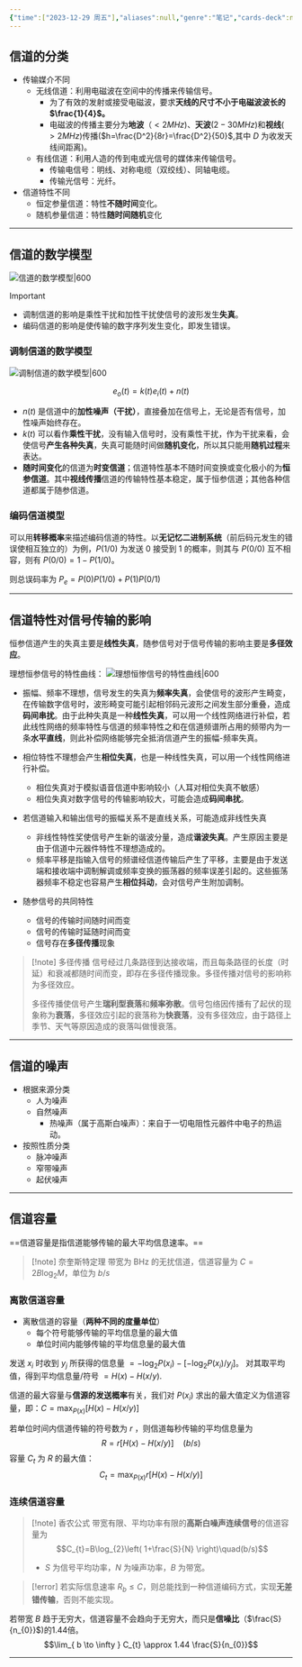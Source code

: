```yaml
---
{"time":["2023-12-29 周五"],"aliases":null,"genre":"笔记","cards-deck":null,"tags":["考研/专业课"],"key":"课程","dg-publish":true,"permalink":"/3 项目/考研/信道/","dgPassFrontmatter":true,"noteIcon":"","created":"2023-12-29T02:24:14.110+08:00","updated":"2023-12-29T21:39:04.000+08:00"}
---
```


## 信道的分类

- 传输媒介不同
	- 无线信道：利用电磁波在空间中的传播来传输信号。
		- 为了有效的发射或接受电磁波，要求**天线的尺寸不小于电磁波波长的 $\frac{1}{4}$。**
		- 电磁波的传播主要分为**地波**（$\lt 2MHz$)、**天波**($2-30MHz$)和**视线**($>2MHz$)传播($h=\frac{D^2}{8r}=\frac{D^2}{50}$,其中 $D$ 为收发天线间距离)。
	- 有线信道：利用人造的传到电或光信号的媒体来传输信号。
		- 传输电信号：明线、对称电缆（双绞线）、同轴电缆。
		- 传输光信号：光纤。
- 信道特性不同
	- 恒定参量信道：特性**不随时间**变化。
	- 随机参量信道：特性**随时间随机**变化

---

## 信道的数学模型

![信道的数学模型|600](https://yuluoxianduan-1315229309.cos.ap-shanghai.myqcloud.com/E:/obsidian/202312290241209.png)

>[!important] 
>- 调制信道的影响是乘性干扰和加性干扰使信号的波形发生**失真**。
>- 编码信道的影响是使传输的数字序列发生变化，即发生错误。


### 调制信道的数学模型

![调制信道的数学模型|600](https://yuluoxianduan-1315229309.cos.ap-shanghai.myqcloud.com/E:/obsidian/202312290244473.png)

$$e_{o}(t)=k(t)e_{i}(t)+n(t)$$

- $n(t)$ 是信道中的**加性噪声（干扰）**，直接叠加在信号上，无论是否有信号，加性噪声始终存在。
- $k(t)$ 可以看作**乘性干扰**，没有输入信号时，没有乘性干扰，作为干扰来看，会使信号**产生各种失真**，失真可能随时间做**随机变化**，所以其只能用**随机过程**来表达。
- **随时间变化**的信道为**时变信道**；信道特性基本不随时间变换或变化极小的为**恒参信道**。其中**视线传播**信道的传输特性基本稳定，属于恒参信道；其他各种信道都属于随参信道。

### 编码信道模型

可以用**转移概率**来描述编码信道的特性。以**无记忆二进制系统**（前后码元发生的错误使相互独立的）为例，$P(1/0)$ 为发送 0 接受到 1 的概率，则其与 $P(0/0)$ 互不相容，则有 $P(0/0)=1-P(1/0)$。

则总误码率为 $P_{e}=P(0)P(1/0)+P(1)P(0/1)$

---

## 信道特性对信号传输的影响

恒参信道产生的失真主要是**线性失真**，随参信号对于信号传输的影响主要是**多径效应**。

理想恒参信号的特性曲线：
![理想恒惨信号的特性曲线|600](https://yuluoxianduan-1315229309.cos.ap-shanghai.myqcloud.com/E:/obsidian/202312290318440.jpg)

- 振幅、频率不理想，信号发生的失真为**频率失真**，会使信号的波形产生畸变，在传输数字信号时，波形畸变可能引起相邻码元波形之间发生部分重叠，造成**码间串扰**。由于此种失真是一种**线性失真**，可以用一个线性网络进行补偿，若此线性网络的频率特性与信道的频率特性之和在信道频谱所占用的频带内为一条**水平直线**，则此补偿网络能够完全抵消信道产生的振幅-频率失真。
- 相位特性不理想会产生**相位失真**，也是一种线性失真，可以用一个线性网络进行补偿。
	- 相位失真对于模拟语音信道中影响较小（人耳对相位失真不敏感）
	- 相位失真对数字信号的传输影响较大，可能会造成**码间串扰**。
- 若信道输入和输出信号的振幅关系不是直线关系，可能造成非线性失真
	- 非线性特性奖使信号产生新的谐波分量，造成**谐波失真**。产生原因主要是由于信道中元器件特性不理想造成的。
	- 频率平移是指输入信号的频谱经信道传输后产生了平移，主要是由于发送端和接收端中调制解调或频率变换的振荡器的频率误差引起的。这些振荡器频率不稳定也容易产生**相位抖动**，会对信号产生附加调制。

- 随参信号的共同特性
	- 信号的传输时间随时间而变
	- 信号的传输时延随时间而变
	- 信号存在**多径传播**现象

> [!note] 多径传播
> 信号经过几条路径到达接收端，而且每条路径的长度（时延）和衰减都随时间而变，即存在多径传播现象。多径传播对信号的影响称为多径效应。
> 
> 多径传播使信号产生**瑞利型衰落**和**频率弥散**。信号包络因传播有了起伏的现象称为**衰落**，多径效应引起的衰落称为**快衰落**，没有多径效应，由于路径上季节、天气等原因造成的衰落叫做慢衰落。

---

## 信道的噪声

- 根据来源分类
	- 人为噪声
	- 自然噪声
		- 热噪声（属于高斯白噪声）：来自于一切电阻性元器件中电子的热运动。
- 按照性质分类
	- 脉冲噪声
	- 窄带噪声
	- 起伏噪声

---

## 信道容量

==信道容量是指信道能够传输的最大平均信息速率。==

> [!note] 奈奎斯特定理
> 带宽为 BHz 的无扰信道，信道容量为 $C=2B\log_{2}M$，单位为 $b/s$

### 离散信道容量

- 离散信道的容量（**两种不同的度量单位**）
	- 每个符号能够传输的平均信息量的最大值
	- 单位时间内能够传输的平均信息量的最大值

发送 $x_{i}$ 时收到 $y_{j}$ 所获得的信息量 $=-\log_{2}P(x_{i})-[-\log_{2}P(x_{i})/y_{j}]$。 对其取平均值，得到平均信息量/符号 $=H(x)-H(x/y)$.

信道的最大容量与**信源的发送概率**有关，我们对 $P(x_{i})$ 求出的最大值定义为信道容量，即：$C=\max_{P(x)}[H(x)-H(x/y)]$

若单位时间内信道传输的符号数为 $r$ ，则信道每秒传输的平均信息量为 $$R=r[H(x)-H(x/y)]\quad(b/s)$$
容量 $C_{t}$ 为 $R$ 的最大值：$$C_{t}=\max_{P(x)}{r[H(x)-H(x/y)]}$$

### 连续信道容量

> [!note] 香农公式
> 带宽有限、平均功率有限的**高斯白噪声连续信号**的信道容量为$$C_{t}=B\log_{2}\left( 1+\frac{S}{N} \right)\quad(b/s)$$
> - $S$ 为信号平均功率，$N$ 为噪声功率，$B$ 为带宽。

>[!error] 
>若实际信息速率 $R_{b}\leq C$，则总能找到一种信道编码方式，实现**无差错传输**，否则不能实现。

若带宽 $B$ 趋于无穷大，信道容量不会趋向于无穷大，而只是**信噪比**（$\frac{S}{n_{0}}$)的1.44倍。$$\lim_{ b \to \infty } C_{t} \approx 1.44 \frac{S}{n_{0}}$$

---